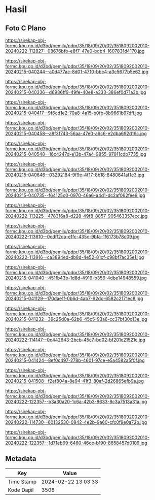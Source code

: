 # Hasil

## Foto C Plano

https://sirekap-obj-formc.kpu.go.id/d3bd/pemilu/pdpr/35/18/09/20/02/3518092002010-20240222-112827--08676bfb-e8f7-47e0-bdb4-1607831d4170.jpg

https://sirekap-obj-formc.kpu.go.id/d3bd/pemilu/pdpr/35/18/09/20/02/3518092002010-20240215-040244--a0d477ac-8d01-4710-bbc4-a3c5677b5e62.jpg

https://sirekap-obj-formc.kpu.go.id/d3bd/pemilu/pdpr/35/18/09/20/02/3518092002010-20240215-040336--d6986ff9-49fe-40e8-a333-386ef0d71a3b.jpg

https://sirekap-obj-formc.kpu.go.id/d3bd/pemilu/pdpr/35/18/09/20/02/3518092002010-20240215-040417--9f6cd1e2-70a8-4a15-b0fb-8b9661b97dff.jpg

https://sirekap-obj-formc.kpu.go.id/d3bd/pemilu/pdpr/35/18/09/20/02/3518092002010-20240215-040458--a8f3f743-56aa-47e0-a6c6-e2dba692d16c.jpg

https://sirekap-obj-formc.kpu.go.id/d3bd/pemilu/pdpr/35/18/09/20/02/3518092002010-20240215-040548--16c4247d-e13b-47a4-9855-97911cdb7735.jpg

https://sirekap-obj-formc.kpu.go.id/d3bd/pemilu/pdpr/35/18/09/20/02/3518092002010-20240215-040646--03292184-9f9e-4f17-8b18-8480641af1e3.jpg

https://sirekap-obj-formc.kpu.go.id/d3bd/pemilu/pdpr/35/18/09/20/02/3518092002010-20240215-040735--f64125c0-0970-46a6-a4d1-dc2af062fee9.jpg

https://sirekap-obj-formc.kpu.go.id/d3bd/pemilu/pdpr/35/18/09/20/02/3518092002010-20240222-113225--478316a8-d228-49f8-8857-905463357ecc.jpg

https://sirekap-obj-formc.kpu.go.id/d3bd/pemilu/pdpr/35/18/09/20/02/3518092002010-20240222-113610--0cdff2da-e1fc-435c-9bfa-1f6173b78c09.jpg

https://sirekap-obj-formc.kpu.go.id/d3bd/pemilu/pdpr/35/18/09/20/02/3518092002010-20240222-113916--ca3894ed-db8d-4e52-81cf-c98bf7ac35e1.jpg

https://sirekap-obj-formc.kpu.go.id/d3bd/pemilu/pdpr/35/18/09/20/02/3518092002010-20240215-041040--451fb43b-1d8d-4919-b356-4dbe14948559.jpg

https://sirekap-obj-formc.kpu.go.id/d3bd/pemilu/pdpr/35/18/09/20/02/3518092002010-20240215-041129--170dae1f-0b6d-4ab7-92dc-6582c2171ec8.jpg

https://sirekap-obj-formc.kpu.go.id/d3bd/pemilu/pdpr/35/18/09/20/02/3518092002010-20240215-041232--39c25d0a-62b6-45c5-93a6-cc37bf30c13e.jpg

https://sirekap-obj-formc.kpu.go.id/d3bd/pemilu/pdpr/35/18/09/20/02/3518092002010-20240222-114147--0c442643-2bcb-45c7-bd02-bf201c21521c.jpg

https://sirekap-obj-formc.kpu.go.id/d3bd/pemilu/pdpr/35/18/09/20/02/3518092002010-20240215-041424--8ef0c497-278b-4601-97ce-e5a4582a5f0f.jpg

https://sirekap-obj-formc.kpu.go.id/d3bd/pemilu/pdpr/35/18/09/20/02/3518092002010-20240215-041508--f2ef804a-8e94-41f3-80af-2d26865efb9a.jpg

https://sirekap-obj-formc.kpu.go.id/d3bd/pemilu/pdpr/35/18/09/20/02/3518092002010-20240222-122357--b3a30a20-1c6a-42b3-8633-8c3a7513a31a.jpg

https://sirekap-obj-formc.kpu.go.id/d3bd/pemilu/pdpr/35/18/09/20/02/3518092002010-20240222-114730--60132530-0842-4e2b-9a60-cfc0f9e0a72b.jpg

https://sirekap-obj-formc.kpu.go.id/d3bd/pemilu/pdpr/35/18/09/20/02/3518092002010-20240222-122357--1d71eb69-6460-46ce-b190-8658457d0109.jpg


## Metadata

| Key        | Value               |
| ---------- | ------------------- |
| Time Stamp | 2024-02-22 13:03:33 |
| Kode Dapil | 3508                |



